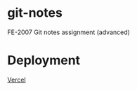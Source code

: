 # git-notes

FE-2007 Git notes assignment (advanced)

# Deployment
[Vercel](https://git-notes-git-main-muhammad-usmans-projects-bed318a7.vercel.app/)
